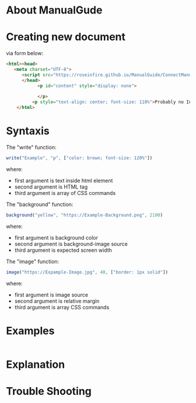 # About ManualGude

# Creating new document
via form below:
```html
<html><head>
   <meta charset="UTF-8">
      <script src="https://roseinfire.github.io/ManualGuide/ConnectManualGuide.js"></script>
      </head>
            <p id="content" style="display: none">
                
            </p>
          <p style="text-align: center; font-size: 110%">Probably no Internet</p>
    </html>
```
# Syntaxis
The "write" function: 
```JavaScript
write("Example", "p", ["color: brown; font-size: 120%"])
```
where:
* first argument is text inside html element
* second argument is HTML tag
* third argument is array of CSS commands

The "background" function:
```JavaScript
background("yellow", "https://Example-Background.png", 2100)
```
where:
* first argument is background color
* second argument is background-image source
* third argument is expected screen width

The "image" function:
```JavaScript
image("https://Expample-Image.jpg", 40, ["border: 1px solid"])
```
where:
* first argument is image source
* second argument is relative margin
* third argument is array CSS commands

# Examples
```
```
# Explanation

# Trouble Shooting
